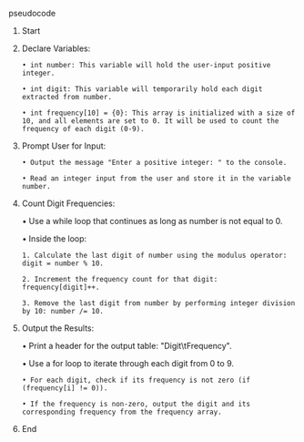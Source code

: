 pseudocode
1. Start
2. Declare Variables:

       • int number: This variable will hold the user-input positive integer.

       • int digit: This variable will temporarily hold each digit extracted from number.

       • int frequency[10] = {0}: This array is initialized with a size of 10, and all elements are set to 0. It will be used to count the frequency of each digit (0-9).

3. Prompt User for Input:

       • Output the message "Enter a positive integer: " to the console.

       • Read an integer input from the user and store it in the variable number.

4. Count Digit Frequencies:

   • Use a while loop that continues as long as number is not equal to 0.

     • Inside the loop:

       1. Calculate the last digit of number using the modulus operator: digit = number % 10.

       2. Increment the frequency count for that digit: frequency[digit]++.

       3. Remove the last digit from number by performing integer division by 10: number /= 10.

5. Output the Results:

   • Print a header for the output table: "Digit\tFrequency".

   • Use a for loop to iterate through each digit from 0 to 9.

       • For each digit, check if its frequency is not zero (if (frequency[i] != 0)).

       • If the frequency is non-zero, output the digit and its corresponding frequency from the frequency array.

6. End
